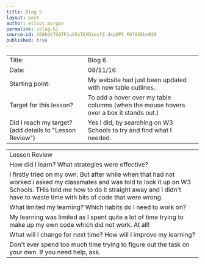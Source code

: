 ```yaml
---
title: Blog 5
layout: post
author: elliot.morgan
permalink: /blog-5/
source-id: 1E8kDtTX0TF1uV5sTEVD2ozfZ_dxgUP5_FGlShkbcR20
published: true
---
```

<table>
  <tr>
    <td>Title:</td>
    <td>Blog 6</td>
  </tr>
  <tr>
    <td>Date:</td>
    <td>08/11/16</td>
  </tr>
  <tr>
    <td>Starting point:</td>
    <td>My website had just been updated with new table outlines.</td>
  </tr>
  <tr>
    <td>Target for this lesson?</td>
    <td>To add a hover over my table columns (when the mouse hovers over a box it stands out.)</td>
  </tr>
  <tr>
    <td>Did I reach my target? 
(add details to "Lesson Review")</td>
    <td>Yes I did, by searching on W3 Schools to try and find what I needed.</td>
  </tr>
</table>


<table>
  <tr>
    <td>Lesson Review</td>
  </tr>
  <tr>
    <td>How did I learn? What strategies were effective? </td>
  </tr>
  <tr>
    <td>I firstly tried on my own. But after while when that had not worked i asked my classmates and was told to look it up on W3 Schools. THis told me how to do it straight away and I didn't have to waste time with bits of code that were wrong.</td>
  </tr>
  <tr>
    <td>What limited my learning? Which habits do I need to work on? </td>
  </tr>
  <tr>
    <td>My learning was limited as I spent quite a lot of time trying to make up my own code which did not work. At all!</td>
  </tr>
  <tr>
    <td>What will I change for next time? How will I improve my learning?</td>
  </tr>
  <tr>
    <td>Don't ever spend too much time trying to figure out the task on your own. If you need help, ask.</td>
  </tr>
</table>


